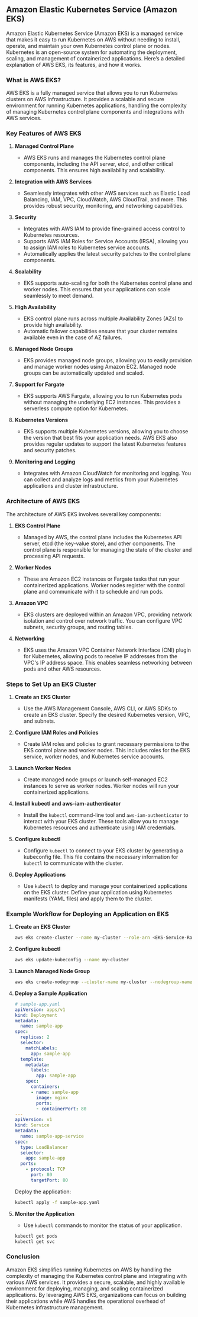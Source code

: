 ## Amazon Elastic Kubernetes Service (Amazon EKS)

Amazon Elastic Kubernetes Service (Amazon EKS) is a managed service that makes it easy to run Kubernetes on AWS without needing to install, operate, and maintain your own Kubernetes control plane or nodes. Kubernetes is an open-source system for automating the deployment, scaling, and management of containerized applications. Here’s a detailed explanation of AWS EKS, its features, and how it works.

### What is AWS EKS?

AWS EKS is a fully managed service that allows you to run Kubernetes clusters on AWS infrastructure. It provides a scalable and secure environment for running Kubernetes applications, handling the complexity of managing Kubernetes control plane components and integrations with AWS services.

### Key Features of AWS EKS

1. **Managed Control Plane**
   - AWS EKS runs and manages the Kubernetes control plane components, including the API server, etcd, and other critical components. This ensures high availability and scalability.

2. **Integration with AWS Services**
   - Seamlessly integrates with other AWS services such as Elastic Load Balancing, IAM, VPC, CloudWatch, AWS CloudTrail, and more. This provides robust security, monitoring, and networking capabilities.

3. **Security**
   - Integrates with AWS IAM to provide fine-grained access control to Kubernetes resources.
   - Supports AWS IAM Roles for Service Accounts (IRSA), allowing you to assign IAM roles to Kubernetes service accounts.
   - Automatically applies the latest security patches to the control plane components.

4. **Scalability**
   - EKS supports auto-scaling for both the Kubernetes control plane and worker nodes. This ensures that your applications can scale seamlessly to meet demand.

5. **High Availability**
   - EKS control plane runs across multiple Availability Zones (AZs) to provide high availability.
   - Automatic failover capabilities ensure that your cluster remains available even in the case of AZ failures.

6. **Managed Node Groups**
   - EKS provides managed node groups, allowing you to easily provision and manage worker nodes using Amazon EC2. Managed node groups can be automatically updated and scaled.

7. **Support for Fargate**
   - EKS supports AWS Fargate, allowing you to run Kubernetes pods without managing the underlying EC2 instances. This provides a serverless compute option for Kubernetes.

8. **Kubernetes Versions**
   - EKS supports multiple Kubernetes versions, allowing you to choose the version that best fits your application needs. AWS EKS also provides regular updates to support the latest Kubernetes features and security patches.

9. **Monitoring and Logging**
   - Integrates with Amazon CloudWatch for monitoring and logging. You can collect and analyze logs and metrics from your Kubernetes applications and cluster infrastructure.

### Architecture of AWS EKS

The architecture of AWS EKS involves several key components:

1. **EKS Control Plane**
   - Managed by AWS, the control plane includes the Kubernetes API server, etcd (the key-value store), and other components. The control plane is responsible for managing the state of the cluster and processing API requests.

2. **Worker Nodes**
   - These are Amazon EC2 instances or Fargate tasks that run your containerized applications. Worker nodes register with the control plane and communicate with it to schedule and run pods.

3. **Amazon VPC**
   - EKS clusters are deployed within an Amazon VPC, providing network isolation and control over network traffic. You can configure VPC subnets, security groups, and routing tables.

4. **Networking**
   - EKS uses the Amazon VPC Container Network Interface (CNI) plugin for Kubernetes, allowing pods to receive IP addresses from the VPC's IP address space. This enables seamless networking between pods and other AWS resources.

### Steps to Set Up an EKS Cluster

1. **Create an EKS Cluster**
   - Use the AWS Management Console, AWS CLI, or AWS SDKs to create an EKS cluster. Specify the desired Kubernetes version, VPC, and subnets.

2. **Configure IAM Roles and Policies**
   - Create IAM roles and policies to grant necessary permissions to the EKS control plane and worker nodes. This includes roles for the EKS service, worker nodes, and Kubernetes service accounts.

3. **Launch Worker Nodes**
   - Create managed node groups or launch self-managed EC2 instances to serve as worker nodes. Worker nodes will run your containerized applications.

4. **Install kubectl and aws-iam-authenticator**
   - Install the `kubectl` command-line tool and `aws-iam-authenticator` to interact with your EKS cluster. These tools allow you to manage Kubernetes resources and authenticate using IAM credentials.

5. **Configure kubectl**
   - Configure `kubectl` to connect to your EKS cluster by generating a kubeconfig file. This file contains the necessary information for `kubectl` to communicate with the cluster.

6. **Deploy Applications**
   - Use `kubectl` to deploy and manage your containerized applications on the EKS cluster. Define your application using Kubernetes manifests (YAML files) and apply them to the cluster.

### Example Workflow for Deploying an Application on EKS

1. **Create an EKS Cluster**
   ```bash
   aws eks create-cluster --name my-cluster --role-arn <EKS-Service-Role-ARN> --resources-vpc-config subnetIds=<Subnet-IDs>,securityGroupIds=<Security-Group-IDs>
   ```

2. **Configure kubectl**
   ```bash
   aws eks update-kubeconfig --name my-cluster
   ```

3. **Launch Managed Node Group**
   ```bash
   aws eks create-nodegroup --cluster-name my-cluster --nodegroup-name my-node-group --node-role <Node-Instance-Role-ARN> --subnets <Subnet-IDs> --instance-types t3.medium
   ```

4. **Deploy a Sample Application**
   ```yaml
   # sample-app.yaml
   apiVersion: apps/v1
   kind: Deployment
   metadata:
     name: sample-app
   spec:
     replicas: 2
     selector:
       matchLabels:
         app: sample-app
     template:
       metadata:
         labels:
           app: sample-app
       spec:
         containers:
         - name: sample-app
           image: nginx
           ports:
           - containerPort: 80
   ---
   apiVersion: v1
   kind: Service
   metadata:
     name: sample-app-service
   spec:
     type: LoadBalancer
     selector:
       app: sample-app
     ports:
       - protocol: TCP
         port: 80
         targetPort: 80
   ```

   Deploy the application:
   ```bash
   kubectl apply -f sample-app.yaml
   ```

5. **Monitor the Application**
   - Use `kubectl` commands to monitor the status of your application.
   ```bash
   kubectl get pods
   kubectl get svc
   ```

### Conclusion

Amazon EKS simplifies running Kubernetes on AWS by handling the complexity of managing the Kubernetes control plane and integrating with various AWS services. It provides a secure, scalable, and highly available environment for deploying, managing, and scaling containerized applications. By leveraging AWS EKS, organizations can focus on building their applications while AWS handles the operational overhead of Kubernetes infrastructure management.